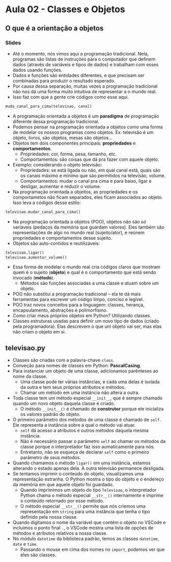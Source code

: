 # Aula 02 - Classes e Objetos

## O que é a orientação a objetos
### Slides
* Até o momento, nós vimos aqui a programação tradicional. Nela, programas são listas de instruções para o computador que definem dados (através de variáveis e tipos de dados) e trabalham com esses dados usando funções.
* Dados e funções são entidades diferentes, e que precisam ser combinadas para produzir o resultado esperado.
* Por causa dessa separação, muitas vezes a programação tradicional não nos dá uma forma muito intuitiva de representar a o mundo real.
* Isso faz com que a gente crie códigos como esse aqui.
```python
muda_canal_para_cima(televisao, canal) 
```
* A programação orientada a objetos é um **paradigma** de programação diferente dessa programação tradicional.
* Podemos pensar na programação orientada a objetos como uma forma de modelar os nossos programas como objetos. Ex: televisão é um objeto, livros, são objetos, mesas são objetos...
* Objetos tem dois componentes principais: **propriedades** e **comportamentos**.
  * Propriedades: cor, forma, pesa, tamanho, etc.
  * Comportamentos: são coisas que dá pra fazer com aquele objeto.
* Exemplo: considerando o objeto televisão:
  * Propriedades: se está ligada ou não, em qual canal está, quais são os canais máximo e mínimo que são permitidos na televisão, volume.
  * Comportamentos: mudar o canal pra cima e para baixo, ligar e desligar, aumentar e reduzir o volume.
* Na programação orientada a objeitos, as propriedades e os comportametos não ficam separados, eles ficam associados ao objeto. Isso leva a códigos desse estilo:
```python
televisao.mudar_canal_para_cima()
```
* Na programação orientada a objetos (POO), objetos não são _só_ variáveis (pedaços da memória que guardam valores). Eles também são representações de algo no mundo real (sujeito/ator), e reúnem propriedades e comportamentos desse sujeito.
* Objetos são auto-contidos e reutilizáveis:
```python
televisao.ligar()
televisao.aumentar_volume()
```
* Essa forma de modelar o mundo real cria códigos claros que mostram quem é o sujeito (**objeto**) e qual é o comportamento que está sendo invocado (**método**).
  * Métodos são funções associadas a uma classe e atuam sobre um objeto.
* POO não substitui a programação tradicional – ela te dá mais ferramentas para escrever um código limpo, conciso e legível.
* POO traz novos conceitos para a linguagem: classes, herança, encapsulamento, abstrações e polimorfismo.
* Como criar meus próprios objetos em Python? Utilizando classes.
* Classes estruturas usadas para definir um novo tipo de dados (criado pela programadora). Elas descrevem o que um objeto vai ser, mas elas não criam o objeto em si.

## televisao.py
* Classes são criadas com a palavra-chave `class`.
* Conveção para nomes de classes em Python: **PascalCasing**.
* Para instanciar um objeto de uma classe, adicionamos parênteses ao nome da classe. 
  * Uma classe pode ter várias instâncias, e cada uma delas é isolada da outra e tem seus próprios atributos e métodos.
  * Chamar um método em uma instância não altera a outra.
* Toda classe tem um método especial `__init__`, que é sempre chamado quando um novo objeto daquela classe é criado.
  * O método `__init__()` é chamado de **construtor** porque ele inicializa os valores padrão do objeto.
* O primeiro parâmetro dos métodos de uma classe é chamado de `self`. Ele representa a instância sobre a qual o método vai atuar.
  * `self` dá acesso a atributos e outros métodos daquela mesma instância.
  * Não é necessário passar o parâmetro `self` ao chamar os  métodos da classe porque o interpretador faz isso aumaticamente para nós.
  * Entretanto, não se esqueça de declarar `self` como o primeiro parâmetro de seus métodos.
* Quando chamamos o método `ligar()` em uma instância, estamos alterando o estado apenas dela. A outra televisão permanece desligada.
* Se tentamos imprimir o conteúdo do objeto, visualizamos uma representação estranha. O Python mostra o tipo do objeto e o endereço da memória em que aquele objeto foi guardado.
  * Quando imprimimos um objeto do tipo `Televisao`, o interpretador Python chama o método especial `__str__()` internamente e imprime o conteúdo retornado por esse método.
  * O método especial `__str__()` permite que nós criemos uma representação em `string` para uma instância que tenha o tipo definido pela nossa classe.
* Quando digitamos o nome da variável que contém o objeto no VSCode e incluímos o ponto final `.`, o VSCode mostra uma lista de opções de métodos e atributos relativos a nossa classe.
* No módulo `datetime` da biblioteca padrão, temos as classes `datetime`, `date` e `time`.
  * Passando o mouse em cima dos nomes no `import`, podemos ver que eles são classes.